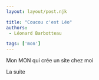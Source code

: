 ```yaml
---
layout: layout/post.njk

title: "Coucou c'est Léo"
authors:
 - Léonard Barbotteau

tags: ['mon']
---
```


<!-- Début Résumé -->

Mon MON qui crée un site chez moi
<!-- Début Résumé -->

La suite